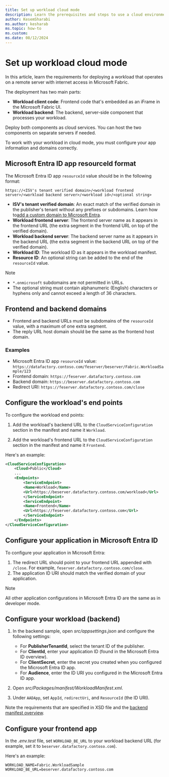 ```yaml
---
title: Set up workload cloud mode
description: Learn the prerequisites and steps to use a cloud environment with Microsoft Fabric Workload Development Kit.
author: KesemSharabi
ms.author: kesharab
ms.topic: how-to
ms.custom:
ms.date: 08/12/2024
---
```


# Set up workload cloud mode

In this article, learn the requirements for deploying a workload that operates on a remote server with internet access in Microsoft Fabric.

The deployment has two main parts:

- **Workload client code**: Frontend code that's embedded as an iFrame in the Microsoft Fabric UI.
- **Workload backend**: The backend, server-side component that processes your workload.

Deploy both components as cloud services. You can host the two components on separate servers if needed.

To work with your workload in cloud mode, you must configure your app information and domains correctly.

## Microsoft Entra ID app resourceId format

The Microsoft Entra ID app `resourceId` value should be in the following format:

```http
https://<ISV's tenant verified domain>/<workload frontend server>/<workload backend server>/<workload id>/<optional string>
```

- **ISV's tenant verified domain**: An exact match of the verified domain in the publisher's tenant without any prefixes or subdomains. Learn how to[add a custom domain to Microsoft Entra](/entra/fundamentals/add-custom-domain).
- **Workload frontend server**: The frontend server name as it appears in the frontend URL (the extra segment in the frontend URL on top of the verified domain).
- **Workload backend server**: The backend server name as it appears in the backend URL (the extra segment in the backend URL on top of the verified domain).
- **Workload ID**: The workload ID as it appears in the workload manifest.
- **Resource ID**: An optional string can be added to the end of the `resourceId` value.

> [!NOTE]
>
> - `*.onmicrosoft` subdomains are not permitted in URLs.
> - The optional string must contain alphanumeric (English) characters or hyphens only and cannot exceed a length of 36 characters.

## Frontend and backend domains

- Frontend and backend URLs must be subdomains of the `resourceId` value, with a maximum of one extra segment.
- The reply URL host domain should be the same as the frontend host domain.

### Examples

- Microsoft Entra ID app `resourceId` value: `https://datafactory.contoso.com/feserver/beserver/Fabric.WorkloadSample/123`
- Frontend domain: `https://feserver.datafactory.contoso.com`
- Backend domain: `https://beserver.datafactory.contoso.com`
- Redirect URI: `https://feserver.datafactory.contoso.com/close`

## Configure the workload's end points

To configure the workload end points:

1. Add the workload's backend URL to the `CloudServiceConfiguration` section in the manifest and name it `Workload`.

1. Add the workload's frontend URL to the `CloudServiceConfiguration` section in the manifest and name it `Frontend`.

Here's an example:

```xml
<CloudServiceConfiguration>
    <Cloud>Public</Cloud>
    ...
    <Endpoints>
        <ServiceEndpoint>
        <Name>Workload</Name>
        <Url>https://beserver.datafactory.contoso.com/workload</Url>
        </ServiceEndpoint>
        <ServiceEndpoint>
        <Name>Frontend</Name>
        <Url>https://feserver.datafactory.contoso.com</Url>
        </ServiceEndpoint>
    </Endpoints>
</CloudServiceConfiguration>
```

## Configure your application in Microsoft Entra ID

To configure your application in Microsoft Entra:

1. The redirect URL should point to your frontend URL appended with `/close`. For example, `feserver.datafactory.contoso.com/close`.
1. The application ID URI should match the verified domain of your application.

> [!NOTE]
> All other application configurations in Microsoft Entra ID are the same as in developer mode.

## Configure your workload (backend)

1. In the backend sample, open *src/appsettings.json* and configure the following settings:

   - For **PublisherTenantId**, select the tenant ID of the publisher.
   - For **ClientId**, enter your application ID (found in the Microsoft Entra ID overview).
   - For **ClientSecret**, enter the secret you created when you configured the Microsoft Entra ID app.
   - For **Audience**, enter the ID URI you configured in the Microsoft Entra ID app.

1. Open *src/Packages/manifest/WorkloadManifest.xml*.
1. Under `AADApp`, set `AppId`, `redirectUri`, and `ResourceId` (the ID URI).

Note the requirements that are specified in XSD file and the [backend manifest overview](backend-manifest.md).

## Configure your frontend app

In the *.env.test* file, set `WORKLOAD_BE_URL` to your workload backend URL (for example, set it to `beserver.datafactory.contoso.com`).

Here's an example:

```
WORKLOAD_NAME=Fabric.WorkloadSample
WORKLOAD_BE_URL=beserver.datafactory.contoso.com
```
